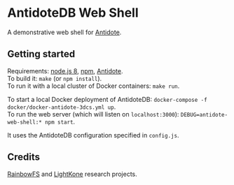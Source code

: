 # AntidoteDB Web Shell

A demonstrative web shell for [Antidote][antidote].   

## Getting started

Requirements: [node.js 8][nodejs], [npm][npm], [Antidote][antidote-setup].  
To build it: `make` (or `npm install`).  
To run it with a local cluster of Docker containers: `make run`.  

To start a local Docker deployment of AntidoteDB: `docker-compose -f docker/docker-antidote-3dcs.yml up`.  
To run the web server (which will listen on `localhost:3000`): `DEBUG=antidote-web-shell:* npm start`.  

It uses the AntidoteDB configuration specified in `config.js`.  

## Credits

[RainbowFS][rainbowfs] and [LightKone][lightkone] research projects.

 [antidote]: http://syncfree.github.io/antidote/
 [rainbowfs]: http://rainbowfs.lip6.fr/
 [lightkone]: https://www.lightkone.eu/
 [nodejs]: https://nodejs.org/
 [npm]: https://www.npmjs.com/
 [antidote-setup]: http://syncfree.github.io/antidote/setup.html

